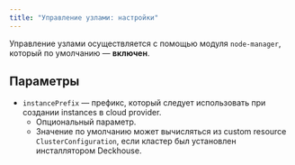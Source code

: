 ```yaml
---
title: "Управление узлами: настройки"
---
```


Управление узлами осуществляется с помощью модуля `node-manager`, который по умолчанию — **включен**.

## Параметры

* `instancePrefix` — префикс, который следует использовать при создании instances в cloud provider.
  * Опциональный параметр.
  * Значение по умолчанию может вычисляться из custom resource `ClusterConfiguration`, если кластер был установлен инсталлятором Deckhouse.
